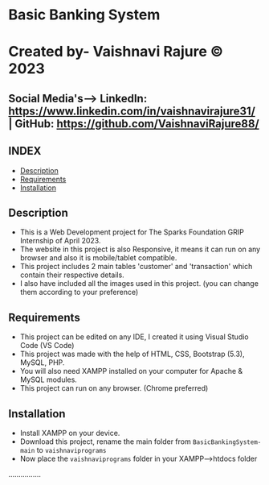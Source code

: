 # Basic Banking System
# Created by- Vaishnavi Rajure © 2023
## Social Media's--> LinkedIn: https://www.linkedin.com/in/vaishnavirajure31/  | GitHub: https://github.com/VaishnaviRajure88/


## INDEX
- [Description](#Description)
- [Requirements](#Requirements)
- [Installation](#Installation)


## Description
- This is a Web Development project for The Sparks Foundation GRIP Internship of April 2023.
- The website in this project is also Responsive, it means it can run on any browser and also it is mobile/tablet compatible.
- This project includes 2 main tables 'customer' and 'transaction' which contain their respective details.
- I also have included all the images used in this project. (you can change them according to your preference)

## Requirements
- This project can be edited on any IDE, I created it using Visual Studio Code (VS Code)
- This project was made with the help of HTML, CSS, Bootstrap (5.3), MySQL, PHP.
- You will also need XAMPP installed on your computer for Apache & MySQL modules.
- This project can run on any browser. (Chrome preferred)

## Installation
- Install XAMPP on your device.
- Download this project, rename the main folder from `BasicBankingSystem-main` to `vaishnaviprograms`
- Now place the `vaishnaviprograms` folder in your XAMPP-->htdocs folder

................

